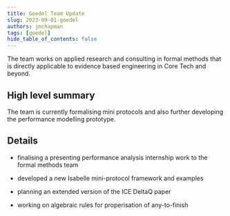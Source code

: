 ```yaml
---
title: Goedel Team Update
slug: 2023-09-01-goedel
authors: jmchapman
tags: [goedel]
hide_table_of_contents: false
---
```


The team works on applied research and consulting in formal methods
that is directly applicable to evidence based engineering in Core Tech
and beyond.

## High level summary

The team is currently formalising mini protocols and also further
developing the performance modelling prototype.

## Details

* finalising a presenting performance analysis internship work to the
  formal methods team

* developed a new Isabelle mini-protocol framework and examples

* planning an extended version of the ICE DeltaQ paper

* working on algebraic rules for properisation of any-to-finish